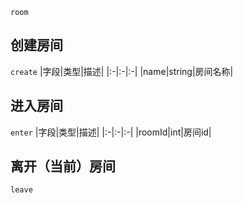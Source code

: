 `room`


## 创建房间
`create`
|字段|类型|描述|
|:-|:-|:-|
|name|string|房间名称|


## 进入房间
`enter`
|字段|类型|描述|
|:-|:-|:-|
|roomId|int|房间id|


## 离开（当前）房间
`leave`